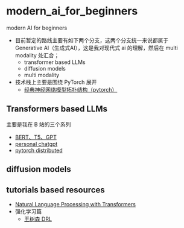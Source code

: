 # modern_ai_for_beginners

modern AI for beginners

- 目前暂定的路线主要有如下两个分支，这两个分支统一来说都属于 Generative AI（生成式AI），这是我对现代式 ai 的理解，然后在 multi modality 处汇合；
    - transformer based LLMs
    - diffusion models
    - multi modality
- 技术栈上主要是围绕 PyTorch 展开
    - [经典神经网络模型拓扑结构（pytorch）](https://space.bilibili.com/59807853/channel/collectiondetail?sid=446911)

## Transformers based LLMs

主要是我在 B 站的三个系列

- [BERT、T5、GPT](https://space.bilibili.com/59807853/channel/collectiondetail?sid=496538)
- [personal chatgpt](https://space.bilibili.com/59807853/channel/collectiondetail?sid=1373266)
- [pytorch distributed](https://space.bilibili.com/59807853/channel/collectiondetail?sid=1384251)

## diffusion models


 
## tutorials based resources

- [Natural Language Processing with Transformers](./pdfs/Natural_Language_Processing_with_Transformers-2022-en.pdf)
- 强化学习篇
    - [王树森 DRL](https://github.com/wangshusen/DRL)
